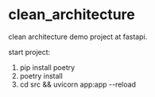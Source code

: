 # clean_architecture
clean architecture demo project at fastapi.

start project: 
1. pip install poetry 
2. poetry install 
3. cd src && uvicorn app:app --reload
